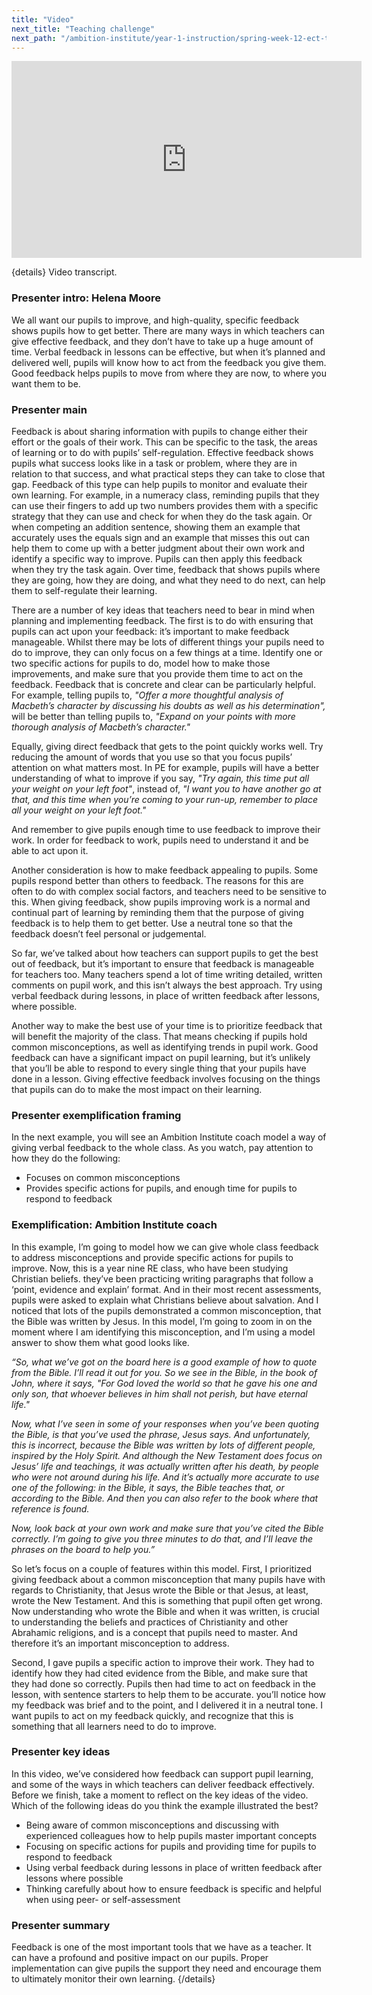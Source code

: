 ```yaml
---
title: "Video"
next_title: "Teaching challenge"
next_path: "/ambition-institute/year-1-instruction/spring-week-12-ect-teaching-challenge"
---
```


<iframe width="560" height="315" src="https://www.youtube.com/embed/N9hffpMI6cI" title="I12 - YouTube" frameborder="0" allow="accelerometer; autoplay; clipboard-write; encrypted-media; gyroscope; picture-in-picture; web-share" allowfullscreen></iframe>

{details}
Video transcript.

### Presenter intro: Helena Moore

We all want our pupils to improve, and high-quality, specific feedback shows pupils
how to get better. There are many ways in which teachers can give effective feedback,
and they don’t have to take up a huge amount of time. Verbal feedback in lessons
can be effective, but when it’s planned and delivered well, pupils will know how
to act from the feedback you give them. Good feedback helps pupils to move from where
they are now, to where you want them to be.

### Presenter main

Feedback is about sharing information with pupils to change either their effort or
the goals of their work. This can be specific to the task, the areas of learning
or to do with pupils’ self-regulation. Effective feedback shows pupils what success
looks like in a task or problem, where they are in relation to that success, and
what practical steps they can take to close that gap. Feedback of this type can help
pupils to monitor and evaluate their own learning. For example, in a numeracy class,
reminding pupils that they can use their fingers to add up two numbers provides them
with a specific strategy that they can use and check for when they do the task again.
Or when competing an addition sentence, showing them an example that accurately uses
the equals sign and an example that misses this out can help them to come up with
a better judgment about their own work and identify a specific way to improve. Pupils
can then apply this feedback when they try the task again. Over time, feedback that
shows pupils where they are going, how they are doing, and what they need to do next,
can help them to self-regulate their learning.

There are a number of key ideas that teachers need to bear in mind when planning and implementing feedback. The first is to do with ensuring that pupils can act upon your feedback: it’s important to make feedback manageable. Whilst there may be lots of different things your pupils need to do to improve, they can only focus on a few things at a time. Identify one or two specific actions for pupils to do, model how to make those improvements, and make sure that you provide them time to act on the feedback. Feedback that is concrete and clear can be particularly helpful. For example, telling pupils to, _"Offer a more thoughtful analysis of Macbeth’s character by discussing his doubts as well as his determination",_ will be better than telling pupils to, _"Expand on your points with more thorough analysis of Macbeth’s character."_

Equally, giving direct feedback that gets to the point quickly works well. Try reducing the amount of words that you use so that you focus pupils’ attention on what matters most. In PE for example, pupils will have a better understanding of what to improve if you say, _"Try again, this time put all your weight on your left foot"_, instead of, _"I want you to have another go at that, and this time when you’re coming to your run-up, remember to place all your weight on your left foot."_

And remember to give pupils enough time to use feedback to improve their work. In order for feedback to work, pupils need to understand it and be able to act upon it.

Another consideration is how to make feedback appealing to pupils. Some pupils respond better than others to feedback. The reasons for this are often to do with complex social factors, and teachers need to be sensitive to this. When giving feedback, show pupils improving work is a normal and continual part of learning by reminding them that the purpose of giving feedback is to help them to get better. Use a neutral tone so that the feedback doesn’t feel personal or judgemental.

So far, we’ve talked about how teachers can support pupils to get the best out of feedback, but it’s important to ensure that feedback is manageable for teachers too. Many teachers spend a lot of time writing detailed, written comments on pupil work, and this isn’t always the best approach. Try using verbal feedback during lessons, in place of written feedback after lessons, where possible.

Another way to make the best use of your time is to prioritize feedback that will benefit the majority of the class. That means checking if pupils hold common misconceptions, as well as identifying trends in pupil work. Good feedback can have a significant impact on pupil learning, but it’s unlikely that you’ll be able to respond to every single thing that your pupils have done in a lesson. Giving effective feedback involves focusing on the things that pupils can do to make the most impact on their learning.

### Presenter exemplification framing

In the next example, you will see an Ambition Institute coach model a way of giving
verbal feedback to the whole class. As you watch, pay attention to how they do the
following:

- Focuses on common misconceptions
- Provides specific actions for pupils, and enough time for pupils to respond to feedback

### Exemplification: Ambition Institute coach

In this example, I’m going to model how we can give whole class feedback to
address misconceptions and provide specific actions for pupils to improve. Now,
this is a year nine RE class, who have been studying Christian beliefs. they’ve
been practicing writing paragraphs that follow a ‘point, evidence and explain’
format. And in their most recent assessments, pupils were asked to explain what
Christians believe about salvation. And I noticed that lots of the pupils
demonstrated a common misconception, that the Bible was written by Jesus. In
this model, I’m going to zoom in on the moment where I am identifying this
misconception, and I’m using a model answer to show them what good looks like.

_“So, what we’ve got on the board here is a good example of how to quote from the Bible. I’ll read it out for you. So we see in the Bible, in the book of John, where it says, "For God loved the world so that he gave his one and only son, that whoever believes in him shall not perish, but have eternal life."_

_Now, what I’ve seen in some of your responses when you’ve been quoting the Bible, is that you’ve used the phrase, Jesus says. And unfortunately, this is incorrect, because the Bible was written by lots of different people, inspired by the Holy Spirit. And although the New Testament does focus on Jesus’ life and teachings, it was actually written after his death, by people who were not around during his life. And it’s actually more accurate to use one of the following: in the Bible, it says, the Bible teaches that, or according to the Bible. And then you can also refer to the book where that reference is found._

_Now, look back at your own work and make sure that you’ve cited the Bible correctly. I’m going to give you three minutes to do that, and I’ll leave the phrases on the board to help you.”_

So let’s focus on a couple of features within this model. First, I prioritized giving feedback about a common misconception that many pupils have with regards to Christianity, that Jesus wrote the Bible or that Jesus, at least, wrote the New Testament. And this is something that pupil often get wrong. Now understanding who wrote the Bible and when it was written, is crucial to understanding the beliefs and practices of Christianity and other Abrahamic religions, and is a concept that pupils need to master. And therefore it’s an important misconception to address.

Second, I gave pupils a specific action to improve their work. They had to identify how they had cited evidence from the Bible, and make sure that they had done so correctly. Pupils then had time to act on feedback in the lesson, with sentence starters to help them to be accurate. you’ll notice how my feedback was brief and to the point, and I delivered it in a neutral tone. I want pupils to act on my feedback quickly, and recognize that this is something that all learners need to do to improve.

### Presenter key ideas

In this video, we’ve considered how feedback can support pupil learning, and some
of the ways in which teachers can deliver feedback effectively. Before we finish,
take a moment to reflect on the key ideas of the video. Which of the following ideas
do you think the example illustrated the best?

- Being aware of common misconceptions and discussing with experienced colleagues how to help pupils master important concepts
- Focusing on specific actions for pupils and providing time for pupils to respond to feedback
- Using verbal feedback during lessons in place of written feedback after lessons where possible
- Thinking carefully about how to ensure feedback is specific and helpful when using peer- or self-assessment

### Presenter summary

Feedback is one of the most important tools that we have as a teacher. It can
have a profound and positive impact on our pupils. Proper implementation can
give pupils the support they need and encourage them to ultimately monitor their
own learning. {/details}
